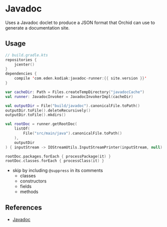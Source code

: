 ---
---

# Javadoc

Uses a Javadoc doclet to produce a JSON format that Orchid can use to generate a documentation site.

## Usage

```kotlin
// build.gradle.kts
repositories {
    jcenter()
}
dependencies {
    compile 'com.eden.kodiak:javadoc-runner:{{ site.version }}'
}
```

```kotlin
var cacheDir: Path = Files.createTempDirectory("javadocCache")
val runner: JavadocInvoker = JavadocInvokerImpl(cacheDir)

val outputDir = File("build/javadoc").canonicalFile.toPath()
outputDir.toFile().deleteRecursively()
outputDir.toFile().mkdirs()

val rootDoc = runner.getRootDoc(
    listOf(
        File("src/main/java").canonicalFile.toPath()
    ),
    outputDir
) { inputStream -> IOStreamUtils.InputStreamPrinter(inputStream, null) }

rootDoc.packages.forEach { processPackage(it) }
rootDoc.classes.forEach { processClass(it) }
```

- skip by including `@suppress` in its comments
    - classes
    - constructors
    - fields
    - methods

## References

- [Javadoc](https://docs.oracle.com/javase/8/docs/technotes/tools/unix/javadoc.html)

